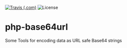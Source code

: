 [![Travis (.com)](https://img.shields.io/travis/com/timjmasters/php-base64url?style=for-the-badge)](https://travis-ci.com/timjmasters/php-base64url)
![License](https://img.shields.io/github/license/timjmasters/php-base64url?color=blue&style=for-the-badge)

# php-base64url
Some Tools for encoding data as URL safe Base64 strings
